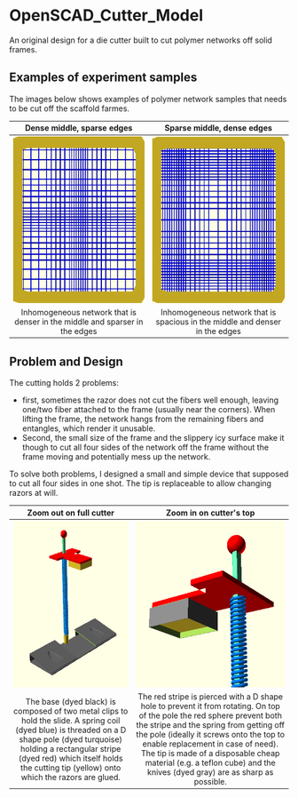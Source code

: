 # OpenSCAD_Cutter_Model
An original design for a die cutter built to cut polymer networks off solid frames.

## Examples of experiment samples
The images below shows examples of polymer network samples that needs to be cut off the scaffold farmes.

Dense middle, sparse edges | Sparse middle, dense edges
:-------------------------:|:-------------------------:
<img src="Images/Dense_Middle.png" height="300" width="300"/> | <img src="Images/Sparse_Middle.png" height="300" width="300"/>
Inhomogeneous network that is denser in the middle and sparser in the edges | Inhomogeneous network that is spacious in the middle and denser in the edges


## Problem and Design

The cutting holds 2 problems: 
- first, sometimes the razor does not cut the fibers well enough, leaving one/two fiber attached to the frame (usually near the corners). When lifting the frame, the network hangs from the remaining fibers and entangles, which render it unusable.
- Second, the small size of the frame and the slippery icy surface make it though to cut all four sides of the network off the frame without the frame moving and potentially mess up the network.

To solve both problems, I designed a small and simple device that supposed to cut all four sides in one shot. The tip is replaceable to allow changing razors at will.

Zoom out on full cutter | Zoom in on cutter's top
:-------------------------:|:-------------------------:
<img src="Images/CutterFull.png" height="300" width="300"/>  |  <img src="Images/CutterTop.png" height="300" width="300"/>
The base (dyed black) is composed of two metal clips to hold the slide. A spring coil (dyed blue) is threaded on a D shape pole (dyed turquoise) holding a rectangular stripe (dyed red) which itself holds the cutting tip (yellow) onto which the razors are glued. | The red stripe is pierced with a D shape hole to prevent it from rotating. On top of the pole the red sphere prevent both the stripe and the spring from getting off the pole (ideally it screws onto the top to enable replacement in case of need). The tip is made of a disposable cheap material (e.g. a teflon cube) and the knives (dyed gray) are as sharp as possible.
